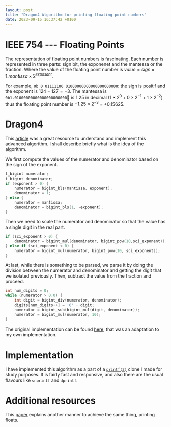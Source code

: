 ```yaml
---
layout: post
title: "Dragon4 Algorithm for printing floating point numbers"
date: 2023-09-15 16:37:42 +0100
---
```

<script type="text/javascript" src="http://cdn.mathjax.org/mathjax/latest/MathJax.js?config=TeX-AMS-MML_HTMLorMML"></script>

# IEEE 754 --- Floating Points

The representation of [floating point](https://en.wikipedia.org/wiki/IEEE_754) numbers is fascinating. Each number is represented in three parts: sign bit, the exponenet and the mantessa or the fraction. Where the value of the floating point number is <span>$value = sign \times 1.mantissa \times 2^{exposant}$</span>.

For example, `0b 0 01111100 01000000000000000000000`: the sign is positif and the exponent is <span>$124 − 127 = −3$</span>. The mantessa is `0b1.01000000000000000000000` is <span>$1.25$</span> in decimal <span>$(1 \times 2^0 + 0 \times 2^{−1} + 1 \times 2^{−2}$)</span> thus the floating point number is <span>$+1.25 \times 2^{−3}$ = +0,15625</span>.

# Dragon4

This [article](https://www.ryanjuckett.com/printing-floating-point-numbers/) was a great resource to understand and implement this advanced algorithm. I shall describe briefly what is the idea of the algorithm.

We first compute the values of the numerator and denominator based on the sign of the exponent.

```C
t_bigint numerator;
t_bigint denominator;
if (exponent > 0) {
	numerator = bigint_bls(mantissa, exponent);
    denominator = 1;
} else {
	numerator = mantissa;
    denominator = bigint_bls(1, -exponent);
}
```

Then we need to scale the numerator and denominator so that the value has a single digit in the real part.

```C
if (sci_exponent > 0) {
    denominator = bigint_mul(denominator, bigint_pow(10,sci_exponent));
} else if (sci_exponent < 0) {
    numerator = bigint_mul(numerator, bigint_pow(10, sci_exponent));
}
```

At last, while there is something to be parsed, we parse it by doing the division between the numerator and denominator and getting the digit that we isolated previously. Then, subtract the value from the fraction and proceed.

```C
int num_digits = 0;
while (numerator > 0.0) {
	int digit = bigint_div(numerator, denominator);
    digits[num_digits++] = '0' + digit;
    numerator = bigint_sub(bigint_mul(digit, denominator));
    numerator = bigint_mul(numerator, 10);
}
```

The original implementation can be found [here](https://www.ryanjuckett.com/printing-floating-point-numbers-part-2-dragon4/), that was an adaptation to my own implementation.

# Implementation

I have implemented this algorithm as a part of a [`printf(3)`](https://github.com/0x0584/libft/tree/master/ft_printf) clone I made for study purposes. It is fairly fast and responsive, and also there are the usual flavours like `snprintf` and `dprintf`. 

# Additional resources

This [paper](https://www.cs.tufts.edu/~nr/cs257/archive/florian-loitsch/printf.pdf) explains another manner to achieve the same thing, printing floats.
